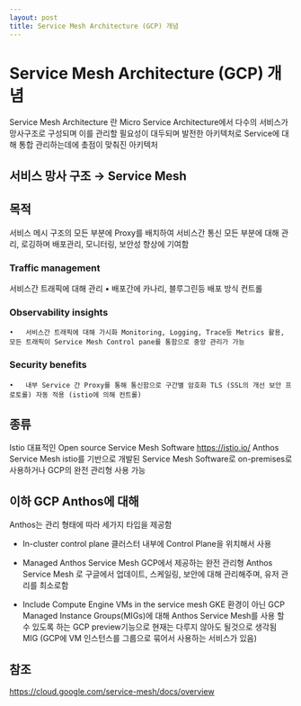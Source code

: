 ```yaml
---
layout: post
title: Service Mesh Architecture (GCP) 개념
---
```


# Service Mesh Architecture (GCP) 개념

Service Mesh Architecture 란
Micro Service Architecture에서 다수의 서비스가 망사구조로 구성되며 이를 관리할 필요성이 대두되며 발전한 아키텍처로 Service에 대해 통합 관리하는데에 촞점이 맞춰진 아키텍처

## 서비스 망사 구조 → Service Mesh

<!-- ![](/assets/img/3FA0C899-E390-4422-890E-A20D3E31DDE7.png)￼ -->

## 목적
서비스 메시 구조의 모든 부분에 Proxy를 배치하여 서비스간 통신 모든 부분에 대해 관리, 로깅하며 배포관리, 모니터링, 보안성 향상에 기여함
### Traffic management
서비스간 트래픽에 대해 관리
	•	배포간에 카나리, 블루그린등 배포 방식 컨트롤
### Observability insights
	•	서비스간 트래픽에 대해 가시화 Monitoring, Logging, Trace등 Metrics 활용, 모든 트래픽이 Service Mesh Control pane를 통함으로 중앙 관리가 가능
### Security benefits
	•	내부 Service 간 Proxy를 통해 통신함으로 구간별 암호화 TLS (SSL의 개선 보안 프로토롤) 자동 적용 (istio에 의해 컨트롤)

## 종류
Istio
대표적인 Open source Service Mesh Software
https://istio.io/
Anthos Service Mesh
istio를 기반으로 개발된 Service Mesh Software로 on-premises로 사용하거나 GCP의 완전 관리형 사용 가능

## 이하 GCP Anthos에 대해

Anthos는 관리 형태에 따라 세가지 타입을 제공함
- In-cluster control plane
클러스터 내부에 Control Plane을 위치해서 사용

<!-- ![](/assets/img/C1D37322-D59C-47E1-A4DA-DFD2E651F467.png)￼ -->

- Managed Anthos Service Mesh
GCP에서 제공하는 완전 관리형 Anthos Service Mesh 로 구글에서 업데이트, 스케일링, 보안에 대해 관리해주며, 유저 관리를 최소로함

<!-- ![](/assets/img/51A641C3-1AF1-4BF8-945F-FBD5932C198C.png)￼￼ -->

- Include Compute Engine VMs in the service mesh
GKE 환경이 아닌 GCP Managed Instance Groups(MIGs)에 대해 Anthos Service Mesh를 사용 할 수 있도록 하는 GCP preview기능으로 현재는 다루지 않아도 될것으로 생각됨
MIG (GCP에 VM 인스턴스를 그룹으로 묶어서 사용하는 서비스가 있음)

## 참조
https://cloud.google.com/service-mesh/docs/overview